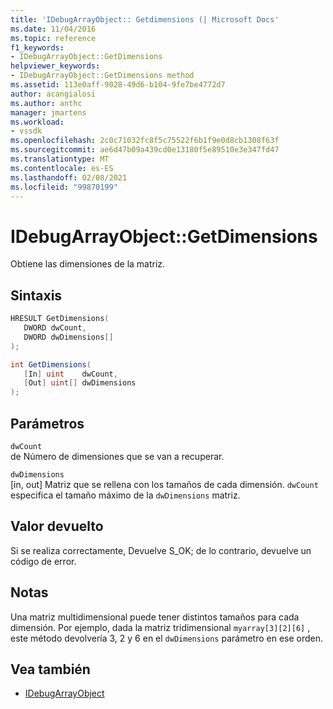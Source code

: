 ```yaml
---
title: 'IDebugArrayObject:: Getdimensions (| Microsoft Docs'
ms.date: 11/04/2016
ms.topic: reference
f1_keywords:
- IDebugArrayObject::GetDimensions
helpviewer_keywords:
- IDebugArrayObject::GetDimensions method
ms.assetid: 113e0aff-9028-49d6-b104-9fe7be4772d7
author: acangialosi
ms.author: anthc
manager: jmartens
ms.workload:
- vssdk
ms.openlocfilehash: 2c0c71032fc8f5c75522f6b1f9e0d8cb1308f63f
ms.sourcegitcommit: ae6d47b09a439cd0e13180f5e89510e3e347fd47
ms.translationtype: MT
ms.contentlocale: es-ES
ms.lasthandoff: 02/08/2021
ms.locfileid: "99870199"
---
```

# <a name="idebugarrayobjectgetdimensions"></a>IDebugArrayObject::GetDimensions
Obtiene las dimensiones de la matriz.

## <a name="syntax"></a>Sintaxis

```cpp
HRESULT GetDimensions( 
   DWORD dwCount,
   DWORD dwDimensions[]
);
```

```csharp
int GetDimensions(
   [In] uint    dwCount,
   [Out] uint[] dwDimensions
);
```

## <a name="parameters"></a>Parámetros
`dwCount`\
de Número de dimensiones que se van a recuperar.

`dwDimensions`\
[in, out] Matriz que se rellena con los tamaños de cada dimensión. `dwCount` especifica el tamaño máximo de la `dwDimensions` matriz.

## <a name="return-value"></a>Valor devuelto
 Si se realiza correctamente, Devuelve S_OK; de lo contrario, devuelve un código de error.

## <a name="remarks"></a>Notas
 Una matriz multidimensional puede tener distintos tamaños para cada dimensión. Por ejemplo, dada la matriz tridimensional `myarray[3][2][6]` , este método devolvería 3, 2 y 6 en el `dwDimensions` parámetro en ese orden.

## <a name="see-also"></a>Vea también
- [IDebugArrayObject](../../../extensibility/debugger/reference/idebugarrayobject.md)
